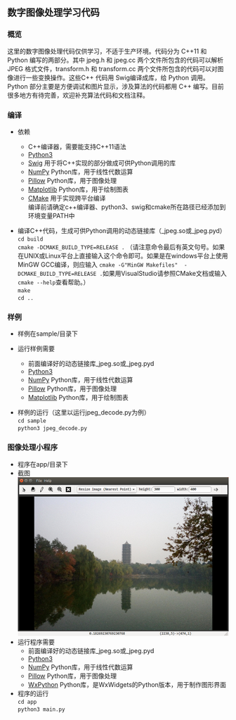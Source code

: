## 数字图像处理学习代码

### 概览
这里的数字图像处理代码仅供学习，不适于生产环境。代码分为 C++11 和 Python 编写的两部分。其中 jpeg.h 和 jpeg.cc 两个文件所包含的代码可以解析 JPEG 格式文件，transform.h 和 transform.cc 两个文件所包含的代码可以对图像进行一些变换操作。这些C++ 代码用 Swig编译成库，给 Python 调用。Python 部分主要是方便调试和图片显示，涉及算法的代码都用 C++ 编写。目前很多地方有待完善，欢迎补充算法代码和文档注释。

### 编译
- 依赖
	- C++编译器，需要能支持C++11语法
	- [Python3](https://www.python.org/)
	- [Swig](http://swig.org/) 用于将C++实现的部分做成可供Python调用的库
	- [NumPy](http://www.numpy.org/) Python库，用于线性代数运算
	- [Pillow](https://pypi.org/project/Pillow/) Python库，用于图像处理
	- [Matplotlib](https://matplotlib.org/) Python库，用于绘制图表
	- [CMake](https://cmake.org/) 用于实现跨平台编译  
	编译前请确定c++编译器、python3、swig和cmake所在路径已经添加到环境变量PATH中

- 编译C++代码，生成可供Python调用的动态链接库（_jpeg.so或_jpeg.pyd）  
	`cd build`  
	`cmake -DCMAKE_BUILD_TYPE=RELEASE
.` （请注意命令最后有英文句号。如果在UNIX或Linux平台上直接输入这个命令即可。如果是在windows平台上使用MinGW GCC编译，则应输入 `cmake -G"MinGW Makefiles"  -DCMAKE_BUILD_TYPE=RELEASE .`如果用VisualStudio请参照CMake文档或输入`cmake --help`查看帮助。）  
	`make`  
	`cd ..`  

### 样例
- 样例在sample/目录下
- 运行样例需要
	- 前面编译好的动态链接库_jpeg.so或_jpeg.pyd
	- [Python3](https://www.python.org/)
	- [NumPy](http://www.numpy.org/) Python库，用于线性代数运算
	- [Pillow](https://pypi.org/project/Pillow/) Python库，用于图像处理
	- [Matplotlib](https://matplotlib.org/) Python库，用于绘制图表

- 样例的运行（这里以运行jpeg_decode.py为例）  
	`cd sample`  
	`python3 jpeg_decode.py`  

### 图像处理小程序
- 程序在app/目录下
- 截图
![](./icon/screenshot.png)
- 运行程序需要
	- 前面编译好的动态链接库_jpeg.so或_jpeg.pyd
	- [Python3](https://www.python.org/)
	- [NumPy](http://www.numpy.org/) Python库，用于线性代数运算
	- [Pillow](https://pypi.org/project/Pillow/) Python库，用于图像处理
	- [WxPython](https://www.wxpython.org/) Python库，是WxWidgets的Python版本，用于制作图形界面
- 程序的运行  
	`cd app`  
	`python3 main.py` 

